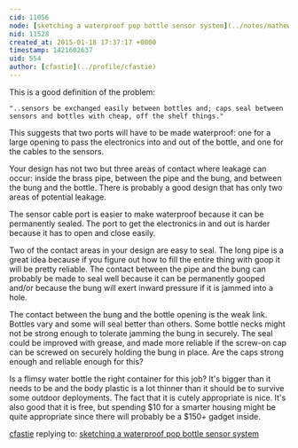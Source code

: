 ```yaml
---
cid: 11056
node: [sketching a waterproof pop bottle sensor system](../notes/mathew/01-16-2015/sketching-a-waterproof-pop-bottle-sensor-system)
nid: 11528
created_at: 2015-01-18 17:37:17 +0000
timestamp: 1421602637
uid: 554
author: [cfastie](../profile/cfastie)
---
```


This is a good definition of the problem:

` "..sensors be exchanged easily between bottles and; caps seal between sensors and bottles with cheap, off the shelf things."  `

This suggests that two ports will have to be made waterproof: one for a large opening to pass the electronics into and out of the bottle, and one for the cables to the sensors. 

Your design has not two but three areas of contact where leakage can occur: inside the brass pipe, between the pipe and the bung, and between the bung and the bottle. There is probably a good design that has only two areas of potential leakage.  

The sensor cable port is easier to make waterproof because it can be permanently sealed. The port to get the electronics in and out is harder because it has to open and close easily.

Two of the contact areas in your design are easy to seal. The long pipe is a great idea because if you figure out how to fill the entire thing with goop it will be pretty reliable. The contact between the pipe and the bung can probably be made to seal well because it can be permanently gooped and/or because the bung will exert inward pressure if it is jammed into a hole.

The contact between the bung and the bottle opening is the weak link. Bottles vary and some will seal better than others. Some bottle necks might not be strong enough to tolerate jamming the bung in securely. The seal could be improved with grease, and made more reliable if the screw-on cap can be screwed on securely holding the bung in place. Are the caps strong enough and reliable enough for this?

Is a flimsy water bottle the right container for this job? It's bigger than it needs to be and the body plastic is a lot thinner than it should be to survive some outdoor deployments. The fact that it is cutely appropriate is nice. It's also good that it is free, but spending $10 for a smarter housing might be quite appropriate since there will probably be a $150+ gadget inside.




[cfastie](../profile/cfastie) replying to: [sketching a waterproof pop bottle sensor system](../notes/mathew/01-16-2015/sketching-a-waterproof-pop-bottle-sensor-system)

